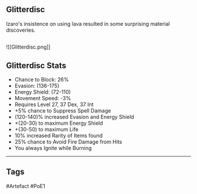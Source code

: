 ## Glitterdisc
Izaro's insistence on using lava
resulted in some surprising material discoveries.
##
![[Glitterdisc.png]]
## Glitterdisc Stats
- Chance to Block: 26%
- Evasion: (136-175)
- Energy Shield: (72-110)
- Movement Speed: -3%
- Requires Level 27, 37 Dex, 37 Int
- +5% chance to Suppress Spell Damage
- (120-140)% increased Evasion and Energy Shield
- +(20-30) to maximum Energy Shield
- +(30-50) to maximum Life
- 10% increased Rarity of Items found
- 25% chance to Avoid Fire Damage from Hits
- You always Ignite while Burning


---
## Tags
#Artefact
#PoE1